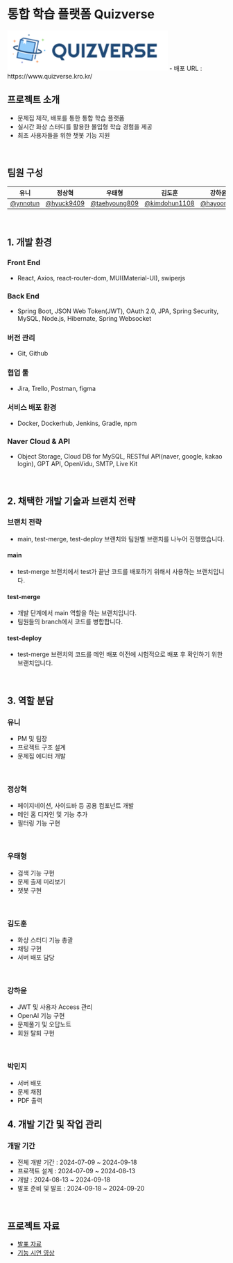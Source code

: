 # 통합 학습 플랫폼 Quizverse
<img src="/src/main/reactjs/public/logooo.png" width="370" style="text-align: center;">
- 배포 URL : https://www.quizverse.kro.kr/

<br>

## 프로젝트 소개
- 문제집 제작, 배포를 통한 통합 학습 플랫폼
- 실시간 화상 스터디를 활용한 몰입형 학습 경험을 제공
- 최초 사용자들을 위한 챗봇 기능 지원

<br>

## 팀원 구성

**유니** | **정상혁** | **우태형** | **김도훈** | **강하윤** | **박민지**
----- |  ------ |------|------|------|------
[@ynnotun](https://github.com/ynnotun) | [@hyuck9409](https://github.com/hyuck9409) | [@taehyoung809](https://github.com/taehyoung809) | [@kimdohun1108](https://github.com/kimdohun1108) | [@hayooniiiiii](https://github.com/hayooniiiiii) | [@alswl11](https://github.com/alswl11) 


<br>

## 1. 개발 환경

### Front End
- React, Axios, react-router-dom, MUI(Material-UI), swiperjs
  
### Back End
- Spring Boot, JSON Web Token(JWT), OAuth 2.0, JPA, Spring Security, MySQL, Node.js, Hibernate, Spring Websocket
  
### 버전 관리
- Git, Github

### 협업 툴
- Jira, Trello, Postman, figma

### 서비스 배포 환경
- Docker, Dockerhub, Jenkins, Gradle, npm

### Naver Cloud & API
- Object Storage, Cloud DB for MySQL, RESTful API(naver, google, kakao login), GPT API, OpenVidu, SMTP, Live Kit


<br>


## 2. 채택한 개발 기술과 브랜치 전략
### 브랜치 전략
- main, test-merge, test-deploy 브랜치와 팀원별 브랜치를 나누어 진행했습니다.

#### main
- test-merge 브랜치에서 test가 끝난 코드를 배포하기 위해서 사용하는 브랜치입니다.

#### test-merge
- 개발 단계에서 main 역할을 하는 브랜치입니다. 
- 팀원들의 branch에서 코드를 병합합니다.

#### test-deploy
- test-merge 브랜치의 코드를 메인 배포 이전에 시험적으로 배포 후 확인하기 위한 브랜치입니다.

<br>
  
## 3. 역할 분담
### 유니
- PM 및 팀장
- 프로젝트 구조 설계
- 문제집 에디터 개발

<br>

### 정상혁
- 페이지네이션, 사이드바 등 공용 컴포넌트 개발
- 메인 홈 디자인 및 기능 추가 
- 필터링 기능 구현

<br>

### 우태형
- 검색 기능 구현
- 문제 출제 미리보기
- 챗봇 구현

<br>

### 김도훈
- 화상 스터디 기능 총괄
- 채팅 구현
- 서버 배포 담당

<br>

### 강하윤
- JWT 및 사용자 Access 관리
- OpenAI 기능 구현
- 문제풀기 및 오답노트
- 회원 탈퇴 구현


<br>

### 박민지
- 서버 배포
- 문제 채점
- PDF 출력


## 4. 개발 기간 및 작업 관리
### 개발 기간
- 전체 개발 기간 : 2024-07-09 ~ 2024-09-18
- 프로젝트 설계 : 2024-07-09 ~ 2024-08-13
- 개발 : 2024-08-13 ~ 2024-09-18
- 발표 준비 및 발표 :  2024-09-18 ~ 2024-09-20

<br>

## 프로젝트 자료
- [발표 자료](https://github.com/QuizVerse/finalQuizVerse/blob/main/%EB%8D%B0%EB%B8%8C%EC%98%B5%EC%8A%A4%2011%EA%B8%B0%20QUIZVERSE%20%EC%B5%9C%EC%A2%85%20%EB%B0%9C%ED%91%9C%20%EC%9E%90%EB%A3%8C.pdf)
- [기능 시연 영상](https://youtu.be/SCJ_sUh3L70)

